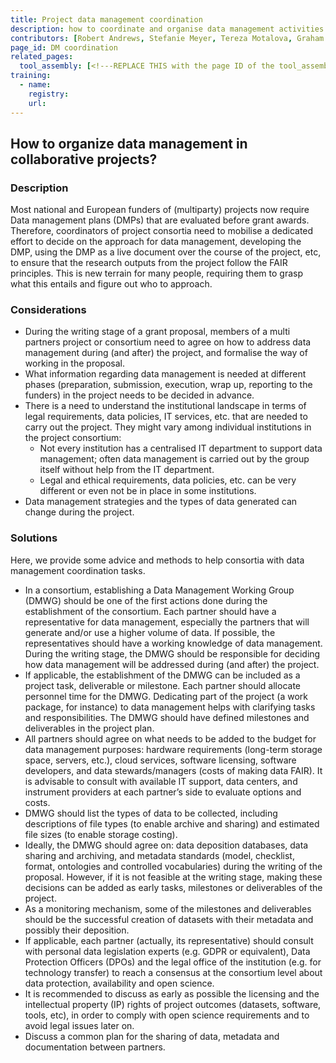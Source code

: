 ```yaml
---
title: Project data management coordination
description: how to coordinate and organise data management activities in collaborative or multi-parter projects
contributors: [Robert Andrews, Stefanie Meyer, Tereza Motalova, Graham Parton, Marko Petek, Maja Zagorščak, Karolina Zavoralova, Karel Berka, Korbinian Bösl, Flora D’Anna, Niclas Jareborg, Yvonne Kallberg, Paulette Lieby]
page_id: DM coordination
related_pages: 
  tool_assembly: [<!---REPLACE THIS with the page ID of the tool_assembly pages that you want to list here as related pages--->]
training:
  - name:
    registry:
    url:
---
```


## How to organize data management in collaborative projects?
 
### Description

Most national and European funders of (multiparty) projects now require Data management plans (DMPs) that are evaluated before grant awards. Therefore, coordinators of project consortia need to mobilise a dedicated effort to decide on the approach for data management, developing the DMP, using the DMP as a live document over the course of  the project, etc, to ensure that the research outputs from the project follow the FAIR principles. This is new terrain for many people, requiring them to grasp what this entails and figure out who to approach.

### Considerations

* During the writing stage of a grant proposal, members of a multi partners project or consortium need to agree on how to address data management during (and after) the project, and formalise the way of working in the proposal.
* What information regarding data management is needed at different phases (preparation, submission, execution, wrap up, reporting to the funders) in the project needs to be decided in advance.
* There is a need to understand the institutional landscape in terms of legal requirements, data policies, IT services, etc. that are needed to carry out the project. They might vary among individual institutions in the project consortium:
  * Not every institution has a centralised IT department to support data management; often data management is carried out by the group itself without help from the IT department.
  * Legal and ethical requirements, data policies, etc. can be very different or even not be in place in some institutions.
* Data management strategies and the types of data generated can change during the project.


### Solutions

Here, we provide some advice and methods to help consortia with data management coordination tasks.

* In a consortium, establishing a Data Management Working Group (DMWG) should be one of the first actions done during the establishment of the consortium. Each partner should have a representative for data management, especially the partners that will generate and/or use a higher volume of data. If possible, the representatives should have a working knowledge of data management. During the writing stage, the DMWG should be responsible for deciding how data management will be addressed during (and after) the project.
* If applicable, the establishment of the DMWG can be included as a project task, deliverable or milestone. Each partner should allocate personnel time for the DMWG. Dedicating part of the project (a work package, for instance) to data management helps with clarifying tasks and responsibilities. The DMWG should have defined milestones and deliverables in the project plan.
* All partners should agree on what needs to be added to the budget for data management purposes: hardware requirements (long-term storage space, servers, etc.), cloud services, software licensing, software developers, and data stewards/managers (costs of making data FAIR). It is advisable to consult with available IT support, data centers, and instrument providers at each partner’s side to evaluate options and costs.
* DMWG should list the types of data to be collected, including descriptions of file types (to enable archive and sharing) and estimated file sizes (to enable storage costing).
* Ideally, the DMWG should agree on: data deposition databases, data sharing and archiving, and metadata standards (model, checklist, format, ontologies and controlled vocabularies) during the writing of the proposal. However, if it is not feasible at the writing stage, making these decisions can be added as early tasks, milestones or deliverables of the project.
* As a monitoring mechanism, some of the milestones and deliverables should be the successful creation of datasets with their metadata and possibly their deposition.
* If applicable, each partner (actually, its representative) should consult with personal data legislation experts (e.g. GDPR or equivalent), Data Protection Officers (DPOs) and the legal office of the institution (e.g. for technology transfer) to reach a consensus at the consortium level about data protection, availability and open science.
* It is recommended to discuss as early as possible the licensing and the intellectual property (IP) rights of project outcomes (datasets, software, tools, etc), in order to comply with open science requirements and to avoid legal issues later on. 
* Discuss a common plan for the sharing of data, metadata and documentation between partners.
